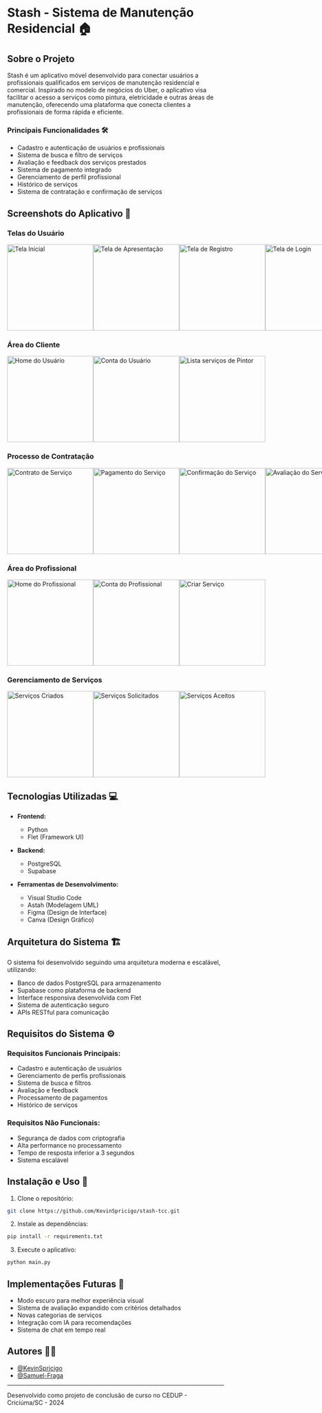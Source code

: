 
# Stash - Sistema de Manutenção Residencial 🏠

## Sobre o Projeto

Stash é um aplicativo móvel desenvolvido para conectar usuários a profissionais qualificados em serviços de manutenção residencial e comercial. Inspirado no modelo de negócios do Uber, o aplicativo visa facilitar o acesso a serviços como pintura, eletricidade e outras áreas de manutenção, oferecendo uma plataforma que conecta clientes a profissionais de forma rápida e eficiente.

### Principais Funcionalidades 🛠️

- Cadastro e autenticação de usuários e profissionais
- Sistema de busca e filtro de serviços
- Avaliação e feedback dos serviços prestados
- Sistema de pagamento integrado
- Gerenciamento de perfil profissional
- Histórico de serviços
- Sistema de contratação e confirmação de serviços

## Screenshots do Aplicativo 📱

### Telas do Usuário

<div style="display: flex; justify-content: space-between;">
    <img src="screenshots/std/tela-inicial.png" width="200" alt="Tela Inicial"/>
    <img src="screenshots/std/tela-apresentacao.png" width="200" alt="Tela de Apresentação"/>
    <img src="screenshots/std/tela-registro.png" width="200" alt="Tela de Registro"/>	
    <img src="screenshots/std/tela-login.png" width="200" alt="Tela de Login"/>
</div>

### Área do Cliente

<div style="display: flex; justify-content: space-between;">
    <img src="screenshots/user/tela-home-user.png" width="200" alt="Home do Usuário"/>
    <img src="screenshots/user/tela-conta-user.png" width="200" alt="Conta do Usuário"/>
    <img src="screenshots/user/tela-pintor-user.png" width="200" alt="Lista serviços de Pintor"/>
</div>

### Processo de Contratação

<div style="display: flex; justify-content: space-between;">
    <img src="screenshots/user/tela-contrato-user.png" width="200" alt="Contrato de Serviço"/>
    <img src="screenshots/user/tela-pagamento-user.png" width="200" alt="Pagamento do Serviço"/>
    <img src="screenshots/user/tela-C-S.png" width="200" alt="Confirmação do Serviço"/>
    <img src="screenshots/user/tela-avalia-S.png" width="200" alt="Avaliação do Serviço"/>
</div>

### Área do Profissional

<div style="display: flex; justify-content: space-between;">
    <img src="screenshots/worker/tela-home-worker.png" width="200" alt="Home do Profissional"/>
    <img src="screenshots/worker/tela-conta-worker.png" width="200" alt="Conta do Profissional"/>
    <img src="screenshots/worker/tela-C-S.png" width="200" alt="Criar Serviço"/>
</div>

### Gerenciamento de Serviços

<div style="display: flex; justify-content: space-between;">
    <img src="screenshots/worker/tela-L-S.png" width="200" alt="Serviços Criados"/>
    <img src="screenshots/worker/tela-S-S.png" width="200" alt="Serviços Solicitados"/>
    <img src="screenshots/worker/tela-R-S.png" width="200" alt="Serviços Aceitos"/>
</div>

## Tecnologias Utilizadas 💻

- **Frontend:**
  - Python
  - Flet (Framework UI)
  
- **Backend:**
  - PostgreSQL
  - Supabase
  
- **Ferramentas de Desenvolvimento:**
  - Visual Studio Code
  - Astah (Modelagem UML)
  - Figma (Design de Interface)
  - Canva (Design Gráfico)

## Arquitetura do Sistema 🏗️

O sistema foi desenvolvido seguindo uma arquitetura moderna e escalável, utilizando:

- Banco de dados PostgreSQL para armazenamento
- Supabase como plataforma de backend
- Interface responsiva desenvolvida com Flet
- Sistema de autenticação seguro
- APIs RESTful para comunicação

## Requisitos do Sistema ⚙️

### Requisitos Funcionais Principais:

- Cadastro e autenticação de usuários
- Gerenciamento de perfis profissionais
- Sistema de busca e filtros
- Avaliação e feedback
- Processamento de pagamentos
- Histórico de serviços

### Requisitos Não Funcionais:

- Segurança de dados com criptografia
- Alta performance no processamento
- Tempo de resposta inferior a 3 segundos
- Sistema escalável

## Instalação e Uso 📲

1. Clone o repositório:
```bash
git clone https://github.com/KevinSpricigo/stash-tcc.git
```

2. Instale as dependências:
```bash
pip install -r requirements.txt
```

3. Execute o aplicativo:
```bash
python main.py
```

## Implementações Futuras 🚀

- Modo escuro para melhor experiência visual
- Sistema de avaliação expandido com critérios detalhados
- Novas categorias de serviços
- Integração com IA para recomendações
- Sistema de chat em tempo real

## Autores 👨‍💻

- [@KevinSpricigo](https://github.com/KevinSpricigo)
- [@Samuel-Fraga](https://github.com/Samuel-Fraga)
---
Desenvolvido como projeto de conclusão de curso no CEDUP - Criciúma/SC - 2024
